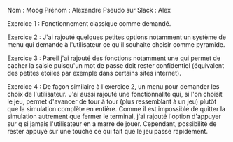 Nom : Moog
Prénom : Alexandre
Pseudo sur Slack : Alex

Exercice 1 :
Fonctionnement classique comme demandé.

Exercice 2 :
J'ai rajouté quelques petites options notamment un système de menu qui demande à l'utilisateur ce qu'il souhaite choisir comme pyramide.

Exercice 3 :
Pareil j'ai rajouté des fonctions notamment une qui permet de cacher la saisie puisqu'un mot de passe doit rester confidentiel (équivalent des petites étoiles par exemple dans certains sites internet).

Exercice 4 :
De façon similaire à l'exercice 2, un menu pour demander les choix de l'utilisateur. J'ai aussi rajouté une fonctionnalité qui, si l'on choisit le jeu, permet d'avancer de tour à tour (plus ressemblant à un jeu) plutôt que la simulation complète en entière. Comme il est impossible de quitter la simulation autrement que fermer le terminal, j'ai rajouté l'option d'appuyer sur q si jamais l'utilisateur en a marre de jouer. Cependant, possibilité de rester appuyé sur une touche ce qui fait que le jeu passe rapidement.